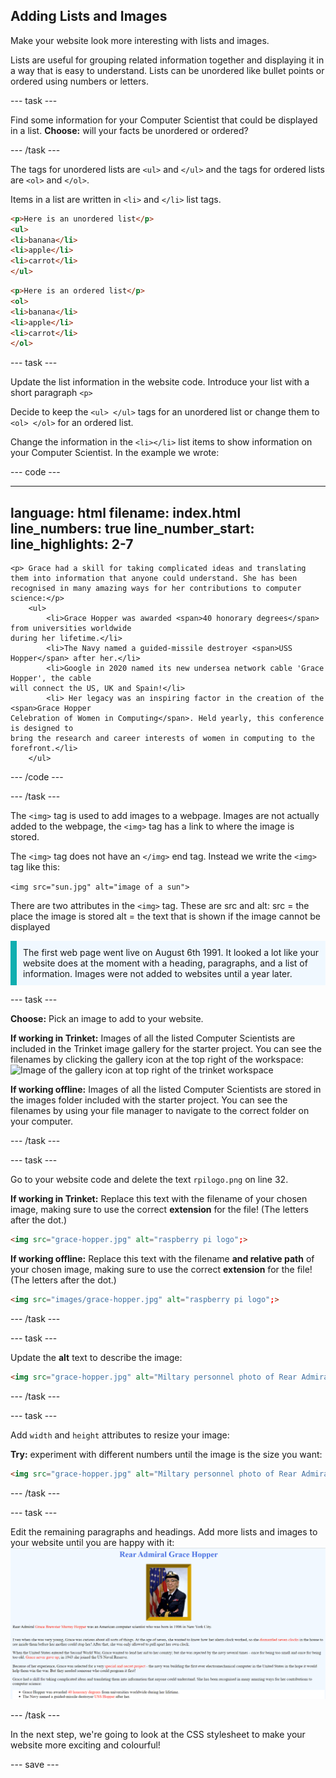 
## Adding Lists and Images 

Make your website look more interesting with lists and images.

Lists are useful for grouping related information together and displaying it in a way that is easy to understand. Lists can be unordered like bullet points or ordered using numbers or letters.

--- task ---

Find some information for your Computer Scientist that could be displayed in a list. 
**Choose:** will your facts be unordered or ordered?

--- /task ---

The tags for unordered lists are ```<ul>``` and ```</ul>``` and the tags for ordered lists are ```<ol>``` and ```</ol>```.

Items in a list are written in ```<li>``` and ```</li>``` list tags.

```html
<p>Here is an unordered list</p>
<ul>
<li>banana</li>
<li>apple</li>
<li>carrot</li>
</ul>
```

```html
<p>Here is an ordered list</p>
<ol>
<li>banana</li>
<li>apple</li>
<li>carrot</li>
</ol>
```

--- task ---

Update the list information in the website code. Introduce your list with a short paragraph ```<p>``` 

Decide to keep the ```<ul> </ul>``` tags for an unordered list or change them to ```<ol> </ol>``` for an ordered list.

Change the information in the ```<li></li>``` list items to show information on your Computer Scientist. In the example we wrote:

--- code ---

---
language: html
filename: index.html
line_numbers: true
line_number_start: 
line_highlights: 2-7
---
```
<p> Grace had a skill for taking complicated ideas and translating them into information that anyone could understand. She has been recognised in many amazing ways for her contributions to computer science:</p>
    <ul>
        <li>Grace Hopper was awarded <span>40 honorary degrees</span> from universities worldwide
during her lifetime.</li>         
        <li>The Navy named a guided-missile destroyer <span>USS Hopper</span> after her.</li>
        <li>Google in 2020 named its new undersea network cable 'Grace Hopper', the cable
will connect the US, UK and Spain!</li>
        <li> Her legacy was an inspiring factor in the creation of the <span>Grace Hopper
Celebration of Women in Computing</span>. Held yearly, this conference is designed to
bring the research and career interests of women in computing to the forefront.</li>
    </ul>
```    
--- /code ---

--- /task ---

The ```<img>``` tag is used to add images to a webpage. Images are not actually added to the webpage, the ```<img>``` tag has a link to where the image is stored. 

The ```<img>``` tag does not have an ```</img>``` end tag. Instead we write the ```<img>``` tag like this: 

```<img src="sun.jpg" alt="image of a sun">```

There are two attributes in the ```<img>``` tag. These are src and alt:
src = the place the image is stored
alt = the text that is shown if the image cannot be displayed 

<p style="border-left: solid; border-width:10px; border-color: #0faeb0; background-color: aliceblue; padding: 10px;">The first web page went live on August 6th 1991. It looked a lot like your website does at the moment with a heading, paragraphs, and a list of information. Images were not added to websites until a year later. </p>

--- task ---

**Choose:** Pick an image to add to your website.

**If working in Trinket:** Images of all the listed Computer Scientists are included in the Trinket image gallery for the starter project. You can see the filenames by clicking the gallery icon at the top right of the workspace:
![Image of the gallery icon at top right of the trinket workspace](images/galleryicon.png)

**If working offline:** Images of all the listed Computer Scientists are stored in the images folder included with the starter project. You can see the filenames by using your file manager to navigate to the correct folder on your computer. 

--- /task ---

--- task ---

Go to your website code and delete the text ```rpilogo.png``` on line 32.

**If working in Trinket:** Replace this text with the filename of your chosen image, making sure to use the correct **extension** for the file! (The letters after the dot.)
```html
<img src="grace-hopper.jpg" alt="raspberry pi logo";>
``` 

**If working offline:** Replace this text with the filename **and relative path** of your chosen image, making sure to use the correct **extension** for the file! (The letters after the dot.)

```html
<img src="images/grace-hopper.jpg" alt="raspberry pi logo";>
``` 

--- /task ---

--- task ---

Update the **alt** text to describe the image:
```html
<img src="grace-hopper.jpg" alt="Miltary personnel photo of Rear Admiral Grace Hopper";>
```
--- /task ---

--- task ---

Add  ```width``` and ```height``` attributes to resize your image: 

**Try:**  experiment with different numbers until the image is the size you want:

```html
<img src="grace-hopper.jpg" alt="Miltary personnel photo of Rear Admiral Grace Hopper" width="500" height="600">
```
--- /task ---

--- task ---

Edit the remaining paragraphs and headings. Add more lists and images to your website until you are happy with it:
![Finished Grace Hopper Website](images/finishedpage.png)

--- /task ---

In the next step, we're going to look at the CSS stylesheet to make your website more exciting and colourful!

--- save ---
